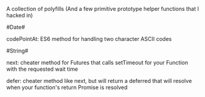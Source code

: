 A collection of polyfills (And a few primitive prototype helper functions that I hacked in)


#Date#

codePointAt: ES6 method for handling two character ASCII codes

#String#

next:  cheater method for Futures that calls setTimeout for your Function with the requested wait time

defer: cheater method like next, but will return a deferred that will resolve when your function's return Promise is resolved

